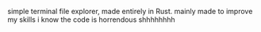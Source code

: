 simple terminal file explorer, made entirely in Rust.
mainly made to improve my skills
i know the code is horrendous shhhhhhhh

